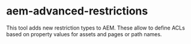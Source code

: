 # aem-advanced-restrictions
This tool adds new restriction types to AEM. These allow to define ACLs based on property values for assets and pages or path names.

